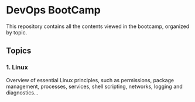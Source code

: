 # DevOps BootCamp
This repository contains all the contents viewed in the bootcamp, organized by topic.

## Topics

### 1. Linux
Overview of essential Linux principles, such as permissions, package management, processes, services, shell scripting, networks, logging and diagnostics...